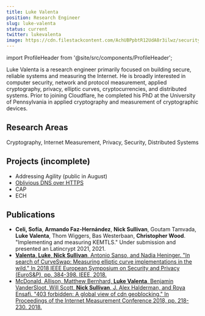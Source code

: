 ```yaml
---
title: Luke Valenta
position: Research Engineer
slug: luke-valenta
status: current
twitter: lukevalenta
image: https://cdn.filestackcontent.com/AchUBPpbtR12UdA8r3ilwz/security=policy:eyJleHBpcnkiOjIyMzA3NDkxMDksImNhbGwiOlsicmVhZCIsImNvbnZlcnQiXSwiaGFuZGxlIjoiUnNvWFdqQWVTS1NCNXlFS1N1UEEifQ==,signature:8fc6f436c3c0d3e488f5c4d68c5f9b2c66526d51f39718ec2d885176a8de6d23/cache=expiry:max/resize=w:600,h:600,fit:crop,align:faces/rotate=d:exif/RsoXWjAeSKSB5yEKSuPA
---
```

import ProfileHeader from '@site/src/components/ProfileHeader';

<ProfileHeader slug={frontMatter.slug} />

Luke Valenta is a research engineer primarily focused on building secure, reliable systems and measuring the Internet.
He is broadly interested in computer security, network and protocol measurement, applied cryptography, privacy, elliptic curves, cryptocurrencies, and distributed systems.
Prior to joining Cloudflare, he completed his PhD at the University of Pennsylvania in applied cryptography and measurement of cryptographic devices.

## Research Areas 
Cryptography, Internet Measurement, Privacy, Security, Distributed Systems

## Projects (incomplete)
* Addressing Agility (public in August)
* [Oblivious DNS over HTTPS](/docs/odns)
* CAP
* ECH

## Publications
* **Celi, Sofía**, **Armando Faz-Hernández**, **Nick Sullivan**, Goutam Tamvada, **Luke Valenta**, Thom Wiggers, Bas Westerbaan, **Christopher Wood**. "Implementing and measuring KEMTLS." Under submission and presented an Latincrypt 2021, 2021.
* [**Valenta, Luke**, **Nick Sullivan**, Antonio Sanso, and Nadia Heninger. "In search of CurveSwap: Measuring elliptic curve implementations in the wild." In 2018 IEEE European Symposium on Security and Privacy (EuroS&P), pp. 384-398. IEEE, 2018.](https://eprint.iacr.org/2018/298.pdf)
* [McDonald, Allison, Matthew Bernhard, **Luke Valenta**, Benjamin VanderSloot, Will Scott, **Nick Sullivan**, J. Alex Halderman, and Roya Ensafi. "403 forbidden: A global view of cdn geoblocking." In Proceedings of the Internet Measurement Conference 2018, pp. 218-230. 2018.](https://conferences.sigcomm.org/imc/2018/papers/imc18-final127.pdf)
